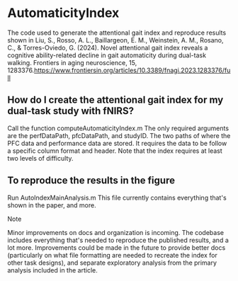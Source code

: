 # AutomaticityIndex

The code used to generate the attentional gait index and reproduce results shown in Liu, S., Rosso, A. L., Baillargeon, E. M., Weinstein, A. M., Rosano, C., & Torres-Oviedo, G. (2024). Novel attentional gait index reveals a cognitive ability-related decline in gait automaticity during dual-task walking. Frontiers in aging neuroscience, 15, 1283376.https://www.frontiersin.org/articles/10.3389/fnagi.2023.1283376/full

## How do I create the attentional gait index for my dual-task study with fNIRS? 
Call the function computeAutomaticityIndex.m
The only required arguments are the perfDataPath, pfcDataPath, and studyID. The two paths of where the PFC data and performance data are stored. It requires the data to be follow a specific column format and header.
Note that the index requires at least two levels of difficulty.

## To reproduce the results in the figure
Run AutoIndexMainAnalysis.m
This file currently contains everything that's shown in the paper, and more.

> [!NOTE]
>Minor improvements on docs and organization is incoming. The codebase includes everything that's needed to reproduce the published results, and a lot more. Improvements could be made in the future to provide better docs (particularly on what file formatting are needed to recreate the index for other task designs), and separate exploratory analysis from the primary analysis included in the article. 

